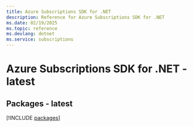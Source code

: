 ```yaml
---
title: Azure Subscriptions SDK for .NET
description: Reference for Azure Subscriptions SDK for .NET
ms.date: 02/19/2025
ms.topic: reference
ms.devlang: dotnet
ms.service: subscriptions
---
```

# Azure Subscriptions SDK for .NET - latest
## Packages - latest
[!INCLUDE [packages](subscriptions-index.md)]